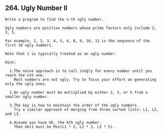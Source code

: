 ## 264\. Ugly Number II

    Write a program to find the n-th ugly number.
    
    Ugly numbers are positive numbers whose prime factors only include 2, 3, 5. 
    
    For example, 1, 2, 3, 4, 5, 6, 8, 9, 10, 12 is the sequence of the first 10 ugly numbers.
    
    Note that 1 is typically treated as an ugly number.
    
    Hint:
    
      1.The naive approach is to call isUgly for every number until you reach the nth one. 
        Most numbers are not ugly. Try to focus your effort on generating only the ugly ones.
        
      2.An ugly number must be multiplied by either 2, 3, or 5 from a smaller ugly number.
      
      3.The key is how to maintain the order of the ugly numbers. 
        Try a similar approach of merging from three sorted lists: L1, L2, and L3.
      
      4.Assume you have Uk, the kth ugly number. 
        Then Uk+1 must be Min(L1 * 2, L2 * 3, L3 * 5).
      